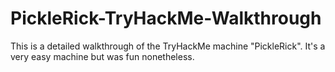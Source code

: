 # PickleRick-TryHackMe-Walkthrough
This is a detailed walkthrough of the TryHackMe machine "PickleRick". It's a very easy machine but was fun nonetheless.

